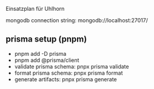 Einsatzplan für Uhlhorn

mongodb connection string: mongodb://localhost:27017/

## prisma setup (pnpm)

- pnpm add -D prisma
- pnpm add @prisma/client
- validate prisma schema: pnpx prisma validate
- format prisma schema: pnpx prisma format
- generate artifacts: pnpx prisma generate
